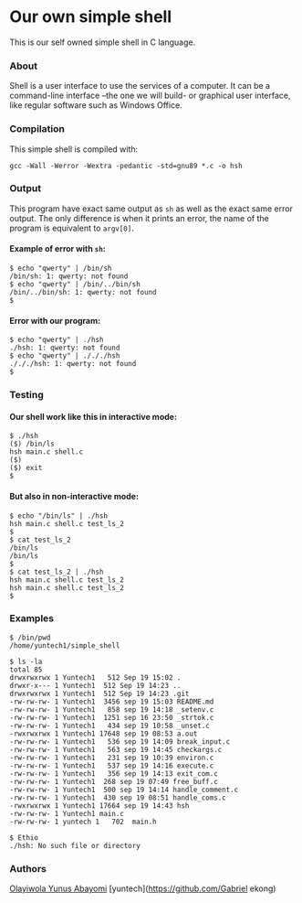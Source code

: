 # Our own simple shell

This is our self owned simple shell in C language.

### About

Shell is a user interface to use the services of a computer. It can be a command-line interface –the one we will build- or graphical user interface, like regular software such as Windows Office.

### Compilation
This simple shell is compiled with:
```
gcc -Wall -Werror -Wextra -pedantic -std=gnu89 *.c -o hsh
```

### Output
This program have exact same output as ```sh``` as well as the exact same error output. The only difference is when it prints an error, the name of the program is equivalent to ```argv[0]```.

#### Example of error with ```sh```:
```
$ echo "qwerty" | /bin/sh
/bin/sh: 1: qwerty: not found
$ echo "qwerty" | /bin/../bin/sh
/bin/../bin/sh: 1: qwerty: not found
$
```

#### Error with our program:

```
$ echo "qwerty" | ./hsh
./hsh: 1: qwerty: not found
$ echo "qwerty" | ./././hsh
./././hsh: 1: qwerty: not found
$
```
### Testing
#### Our shell work like this in interactive mode:
```
$ ./hsh
($) /bin/ls
hsh main.c shell.c
($)
($) exit
$
```

#### But also in non-interactive mode:
```
$ echo "/bin/ls" | ./hsh
hsh main.c shell.c test_ls_2
$
$ cat test_ls_2
/bin/ls
/bin/ls
$
$ cat test_ls_2 | ./hsh
hsh main.c shell.c test_ls_2
hsh main.c shell.c test_ls_2
$
```
### Examples
```
$ /bin/pwd
/home/yuntech1/simple_shell
```

```
$ ls -la
total 85
drwxrwxrwx 1 Yuntech1   512 Sep 19 15:02 .
drwxr-x--- 1 Yuntech1  512 Sep 19 14:23 ..
drwxrwxrwx 1 Yuntech1  512 Sep 19 14:23 .git
-rw-rw-rw- 1 Yuntech1  3456 sep 19 15:03 README.md
-rw-rw-rw- 1 Yuntech1   858 sep 19 14:18 _setenv.c
-rw-rw-rw- 1 Yuntech1  1251 sep 16 23:50 _strtok.c
-rw-rw-rw- 1 Yuntech1   434 sep 19 10:58 _unset.c
-rwxrwxrwx 1 Yuntech1 17648 sep 19 08:53 a.out
-rw-rw-rw- 1 Yuntech1   536 sep 19 14:09 break_input.c
-rw-rw-rw- 1 Yuntech1   563 sep 19 14:45 checkargs.c
-rw-rw-rw- 1 Yuntech1   231 sep 19 10:39 environ.c
-rw-rw-rw- 1 Yuntech1   537 sep 19 14:16 execute.c
-rw-rw-rw- 1 Yuntech1   356 sep 19 14:13 exit_com.c
-rw-rw-rw- 1 Yuntech1  268 sep 19 07:49 free_buff.c
-rw-rw-rw- 1 Yuntech1  500 sep 19 14:14 handle_comment.c
-rw-rw-rw- 1 Yuntech1  430 sep 19 08:51 handle_coms.c
-rwxrwxrwx 1 Yuntech1 17664 sep 19 14:43 hsh
-rw-rw-rw- 1 Yuntech1 main.c
-rw-rw-rw- 1 yuntech 1   702  main.h
```

```
$ Ethio
./hsh: No such file or directory
```

### Authors
[Olayiwola Yunus Abayomi](https://github.com/Yuntech1)
[yuntech](https://github.com/Gabriel ekong)
